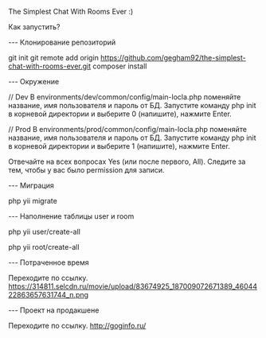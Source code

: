 The Simplest Chat With Rooms Ever :)

Как запустить?

--- Клонирование репозиторий

git init
git remote add origin https://github.com/gegham92/the-simplest-chat-with-rooms-ever.git
composer install




--- Окружение

// Dev
В environments/dev/common/config/main-locla.php поменяйте название, имя пользователя и пароль от БД.
Запустите команду php init в корневой директории и выберите 0 (напишите), нажмите Enter.

// Prod
В environments/prod/common/config/main-locla.php поменяйте название, имя пользователя и пароль от БД.
Запустите команду php init в корневой директории и выберите 1 (напишите), нажмите Enter.

Отвечайте на всех вопросах Yes (или после первого, All).
Следите за тем, чтобы у вас было permission для записи.


--- Миграция

php yii migrate






--- Наполнение таблицы user и room

php yii user/create-all

php yii root/create-all






--- Потраченное время

Переходите по ссылку.
https://314811.selcdn.ru/movie/upload/83674925_187009072671389_4604422863657631744_n.png


--- Проект на продакшене

Переходите по ссылку.
http://goginfo.ru/

